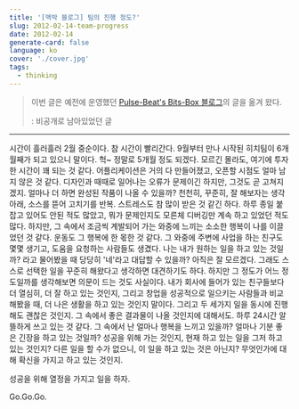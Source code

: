 ```yaml
---
title: '[맥박 블로그] 팀의 진행 정도?'
slug: 2012-02-14-team-progress
date: 2012-02-14
generate-card: false
language: ko
cover: './cover.jpg'
tags:
  - thinking
---
```


> 이번 글은 예전에 운영했던 [Pulse-Beat's Bits-Box 블로그](https://pulsebeat.tistory.com/)의 글을 옮겨 왔다.
>
> : 비공개로 남아있었던 글

---

시간이 흘러흘러 2월 중순이다. 참 시간이 빨리간다. 9월부터 만나 시작된 히치팀이 6개월째가 되고 있으니 말이다. 헉~ 정말로 5개월 정도 되겠다. 모르긴 몰라도, 여기에 투자한 시간이 꽤 되는 것 같다. 어플리케이션은 거의 다 만들어졌고, 오픈할 시점도 얼마 남지 않은 것 같다. 디자인과 때때로 일어나는 오류가 문제이긴 하지만, 그것도 곧 고쳐지겠지. 얼마나 더 하면 완성된 작품이 나올 수 있을까? 천천히, 꾸준히, 잘 해보자는 생각아래, 소스를 뜯어 고치기를 반복. 스트레스도 참 많이 받은 것 같긴 하다. 하루 종일 붙잡고 있어도 안된 적도 많았고, 뭐가 문제인지도 모른체 디버깅만 계속 하고 있었던 적도 많다. 하지만, 그 속에서 조금씩 계발되어 가는 와중에 느끼는 소소한 행복이 나를 이끌었던 것 같다. 운동도 그 행복에 한 몫한 것 같다. 그 와중에 주변에 사업을 하는 친구도 몇몇 생기고, 도움을 요청하는 사람들도 생겼다. 나는 내가 원하는 일을 하고 있는 것일까? 라고 물어봤을 때 당당히 '네'라고 대답할 수 있을까? 아직은 잘 모르겠다. 그래도 스스로 선택한 일을 꾸준히 해왔다고 생각하면 대견하기도 하다. 하지만 그 정도가 어느 정도일까를 생각해보면 의문이 드는 것도 사실이다. 내가 회사에 들어가 있는 친구들보다 더 열심히, 더 잘 하고 있는 것인지, 그리고 창업을 성공적으로 일으키는 사람들과 비교해봤을 때, 더 나은 생활을 하고 있는 것인지 말이다. 그리고 두 세가지 일을 동시에 진행해도 괜찮은 것인지. 그 속에서 좋은 결과물이 나올 것인지에 대해서도. 하루 24시간 알뜰하게 쓰고 있는 것 같다. 그 속에서 난 얼마나 행복을 느끼고 있을까? 얼마나 기분 좋은 긴장을 하고 있는 것일까? 성공을 위해 가는 것인지, 현재 하고 있는 일을 그저 하고 있는 것인지? 다른 일을 할 수가 없으니, 이 일을 하고 있는 것은 아닌지? 무엇인가에 대해 확신을 가지고 하고 있는 것인지.

성공을 위해 열정을 가지고 일을 하자.

Go.Go.Go.
